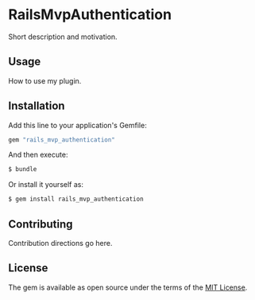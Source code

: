 # RailsMvpAuthentication
Short description and motivation.

## Usage
How to use my plugin.

## Installation
Add this line to your application's Gemfile:

```ruby
gem "rails_mvp_authentication"
```

And then execute:
```bash
$ bundle
```

Or install it yourself as:
```bash
$ gem install rails_mvp_authentication
```

## Contributing
Contribution directions go here.

## License
The gem is available as open source under the terms of the [MIT License](https://opensource.org/licenses/MIT).
